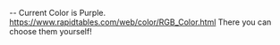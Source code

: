   -- Current Color is Purple. https://www.rapidtables.com/web/color/RGB_Color.html There you can choose them yourself!
